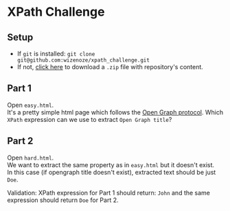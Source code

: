 # XPath Challenge

## Setup
* If `git` is installed: `git clone git@github.com:wizenoze/xpath_challenge.git`
* If not, [click here](https://github.com/wizenoze/xpath_challenge/archive/master.zip) to download a `.zip` file with repository's content.


## Part 1
Open `easy.html`.  
It's a pretty simple html page which follows the [Open Graph protocol](http://ogp.me/).
Which `XPath` expression can we use to extract `Open Graph title`?

## Part 2
Open `hard.html`.  
We want to extract the same property as in `easy.html` but it doesn't exist.  
In this case (if opengraph title doesn't exist), extracted text should be just `Doe`. 


Validation: XPath expression for Part 1 should return: `John` and the same expression should return `Doe` for Part 2.


